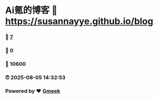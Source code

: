 # Ai氪的博客 :link: https://susannayye.github.io/blog 
### :page_facing_up: [7](https://susannayye.github.io/blog/tag.html) 
### :speech_balloon: 0 
### :hibiscus: 10600 
### :alarm_clock: 2025-08-05 14:32:53 
### Powered by :heart: [Gmeek](https://github.com/Meekdai/Gmeek)
